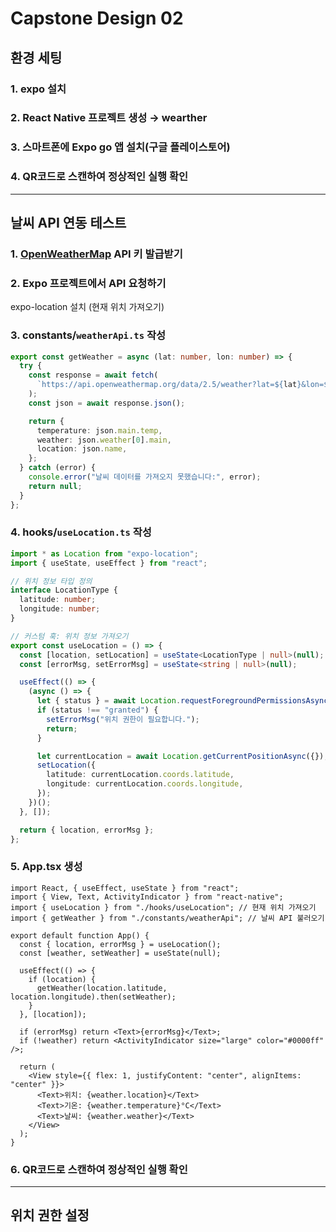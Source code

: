 # Capstone Design 02

## 환경 세팅
### 1. expo 설치
### 2. React Native 프로젝트 생성 → wearther
### 3. 스마트폰에 Expo go 앱 설치(구글 플레이스토어)
### 4. QR코드로 스캔하여 정상적인 실행 확인

---
## 날씨 API 연동 테스트 
### 1. [OpenWeatherMap](https://openweathermap.org/) API 키 발급받기
### 2. Expo 프로젝트에서 API 요청하기
expo-location 설치 (현재 위치 가져오기)
### 3. constants/`weatherApi.ts` 작성
```ts
export const getWeather = async (lat: number, lon: number) => {
  try {
    const response = await fetch(
      `https://api.openweathermap.org/data/2.5/weather?lat=${lat}&lon=${lon}&units=metric&appid=YOUR_API_KEY`
    );
    const json = await response.json();

    return {
      temperature: json.main.temp,
      weather: json.weather[0].main,
      location: json.name,
    };
  } catch (error) {
    console.error("날씨 데이터를 가져오지 못했습니다:", error);
    return null;
  }
};

```

### 4. hooks/`useLocation.ts` 작성
```ts
import * as Location from "expo-location";
import { useState, useEffect } from "react";

// 위치 정보 타입 정의
interface LocationType {
  latitude: number;
  longitude: number;
}

// 커스텀 훅: 위치 정보 가져오기
export const useLocation = () => {
  const [location, setLocation] = useState<LocationType | null>(null);
  const [errorMsg, setErrorMsg] = useState<string | null>(null);

  useEffect(() => {
    (async () => {
      let { status } = await Location.requestForegroundPermissionsAsync();
      if (status !== "granted") {
        setErrorMsg("위치 권한이 필요합니다.");
        return;
      }

      let currentLocation = await Location.getCurrentPositionAsync({});
      setLocation({
        latitude: currentLocation.coords.latitude,
        longitude: currentLocation.coords.longitude,
      });
    })();
  }, []);

  return { location, errorMsg };
};
```

### 5. App.tsx 생성
```tsx
import React, { useEffect, useState } from "react";
import { View, Text, ActivityIndicator } from "react-native";
import { useLocation } from "./hooks/useLocation"; // 현재 위치 가져오기
import { getWeather } from "./constants/weatherApi"; // 날씨 API 불러오기

export default function App() {
  const { location, errorMsg } = useLocation();
  const [weather, setWeather] = useState(null);

  useEffect(() => {
    if (location) {
      getWeather(location.latitude, location.longitude).then(setWeather);
    }
  }, [location]);

  if (errorMsg) return <Text>{errorMsg}</Text>;
  if (!weather) return <ActivityIndicator size="large" color="#0000ff" />;

  return (
    <View style={{ flex: 1, justifyContent: "center", alignItems: "center" }}>
      <Text>위치: {weather.location}</Text>
      <Text>기온: {weather.temperature}°C</Text>
      <Text>날씨: {weather.weather}</Text>
    </View>
  );
}

```

### 6. QR코드로 스캔하여 정상적인 실행 확인

---
## 위치 권한 설정

